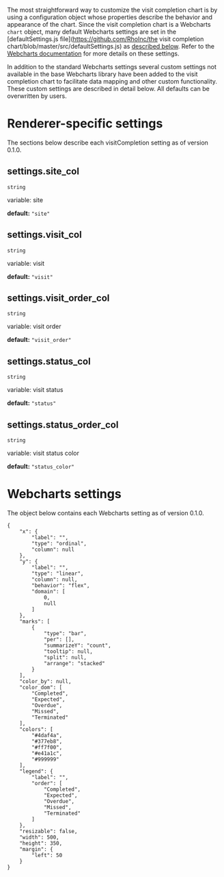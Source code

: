 The most straightforward way to customize the visit completion chart is by using a configuration object whose properties describe the behavior and appearance of the chart. Since the visit completion chart is a Webcharts `chart` object, many default Webcharts settings are set in the [defaultSettings.js file](https://github.com/RhoInc/the visit completion chart/blob/master/src/defaultSettings.js) as [described below](#webcharts-settings). Refer to the [Webcharts documentation](https://github.com/RhoInc/Webcharts/wiki/Chart-Configuration) for more details on these settings.

In addition to the standard Webcharts settings several custom settings not available in the base Webcharts library have been added to the visit completion chart to facilitate data mapping and other custom functionality. These custom settings are described in detail below. All defaults can be overwritten by users.

# Renderer-specific settings
The sections below describe each visitCompletion setting as of version 0.1.0.

## settings.site_col
`string`

variable: site

**default:** `"site"`



## settings.visit_col
`string`

variable: visit

**default:** `"visit"`



## settings.visit_order_col
`string`

variable: visit order

**default:** `"visit_order"`



## settings.status_col
`string`

variable: visit status

**default:** `"status"`



## settings.status_order_col
`string`

variable: visit status color

**default:** `"status_color"`




# Webcharts settings
The object below contains each Webcharts setting as of version 0.1.0.

```
{
    "x": {
        "label": "",
        "type": "ordinal",
        "column": null
    },
    "y": {
        "label": "",
        "type": "linear",
        "column": null,
        "behavior": "flex",
        "domain": [
            0,
            null
        ]
    },
    "marks": [
        {
            "type": "bar",
            "per": [],
            "summarizeY": "count",
            "tooltip": null,
            "split": null,
            "arrange": "stacked"
        }
    ],
    "color_by": null,
    "color_dom": [
        "Completed",
        "Expected",
        "Overdue",
        "Missed",
        "Terminated"
    ],
    "colors": [
        "#4daf4a",
        "#377eb8",
        "#ff7f00",
        "#e41a1c",
        "#999999"
    ],
    "legend": {
        "label": "",
        "order": [
            "Completed",
            "Expected",
            "Overdue",
            "Missed",
            "Terminated"
        ]
    },
    "resizable": false,
    "width": 500,
    "height": 350,
    "margin": {
        "left": 50
    }
}
```